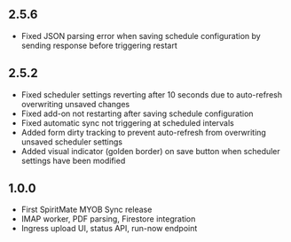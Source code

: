 <!-- https://developers.home-assistant.io/docs/add-ons/presentation#keeping-a-changelog -->

## 2.5.6

- Fixed JSON parsing error when saving schedule configuration by sending response before triggering restart

## 2.5.2

- Fixed scheduler settings reverting after 10 seconds due to auto-refresh overwriting unsaved changes
- Fixed add-on not restarting after saving schedule configuration
- Fixed automatic sync not triggering at scheduled intervals
- Added form dirty tracking to prevent auto-refresh from overwriting unsaved scheduler settings
- Added visual indicator (golden border) on save button when scheduler settings have been modified

## 1.0.0

- First SpiritMate MYOB Sync release
- IMAP worker, PDF parsing, Firestore integration
- Ingress upload UI, status API, run-now endpoint
